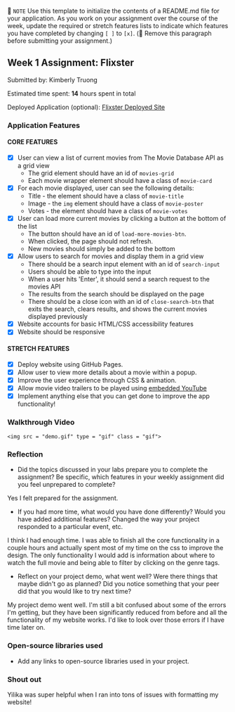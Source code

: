 📝 `NOTE` Use this template to initialize the contents of a README.md file for your application. As you work on your assignment over the course of the week, update the required or stretch features lists to indicate which features you have completed by changing `[ ]` to `[x]`. (🚫 Remove this paragraph before submitting your assignment.)

## Week 1 Assignment: Flixster

Submitted by: Kimberly Truong

Estimated time spent: **14** hours spent in total

Deployed Application (optional): [Flixster Deployed Site](https://kimberlytruong.github.io/flixster_starter/)

### Application Features

#### CORE FEATURES

- [x] User can view a list of current movies from The Movie Database API as a grid view
  - The grid element should have an id of `movies-grid`
  - Each movie wrapper element should have a class of `movie-card`
- [x] For each movie displayed, user can see the following details:
  - Title - the element should have a class of `movie-title`
  - Image - the `img` element should have a class of `movie-poster`
  - Votes - the element should have a class of `movie-votes`
- [x] User can load more current movies by clicking a button at the bottom of the list
  - The button should have an id of `load-more-movies-btn`.
  - When clicked, the page should not refresh.
  - New movies should simply be added to the bottom
- [x] Allow users to search for movies and display them in a grid view
  - There should be a search input element with an id of `search-input`
  - Users should be able to type into the input
  - When a user hits 'Enter', it should send a search request to the movies API
  - The results from the search should be displayed on the page
  - There should be a close icon with an id of `close-search-btn` that exits the search, clears results, and shows the current movies displayed previously
- [x] Website accounts for basic HTML/CSS accessibility features
- [x] Website should be responsive

#### STRETCH FEATURES

- [x] Deploy website using GitHub Pages. 
- [x] Allow user to view more details about a movie within a popup.
- [x] Improve the user experience through CSS & animation.
- [x] Allow movie video trailers to be played using [embedded YouTube](https://support.google.com/youtube/answer/171780?hl=en)
- [x] Implement anything else that you can get done to improve the app functionality!

### Walkthrough Video

```<img src = "demo.gif" type = "gif" class = "gif">```

### Reflection

* Did the topics discussed in your labs prepare you to complete the assignment? Be specific, which features in your weekly assignment did you feel unprepared to complete?

Yes I felt prepared for the assignment.

* If you had more time, what would you have done differently? Would you have added additional features? Changed the way your project responded to a particular event, etc.
  
I think I had enough time. I was able to finish all the core functionality in a couple hours and actually spent most of my time on the css to improve the design. The only functionality I would add is information about where to watch the full movie and being able to filter by clicking on the genre tags.

* Reflect on your project demo, what went well? Were there things that maybe didn't go as planned? Did you notice something that your peer did that you would like to try next time?

My project demo went well. I'm still a bit confused about some of the errors I'm getting, but they have been significantly reduced from before and all the functionality of my website works. I'd like to look over those errors if I have time later on.
### Open-source libraries used

- Add any links to open-source libraries used in your project.

### Shout out

Yilika was super helpful when I ran into tons of issues with formatting my website!

